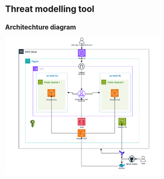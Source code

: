 # Threat modelling tool

##  Architechture diagram

<p align="center">
  <img src="threatapp.drawio.png" alt="architechtural diagram"/>
</p>